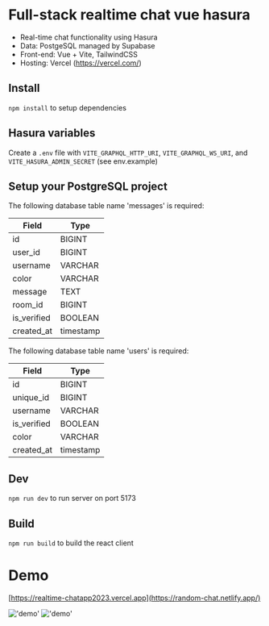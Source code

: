 # Full-stack realtime chat vue hasura
- Real-time chat functionality using Hasura
- Data: PostgeSQL managed by Supabase
- Front-end: Vue + Vite, TailwindCSS
- Hosting: Vercel (https://vercel.com/)

## Install
`npm install` to setup dependencies

## Hasura variables

Create a `.env` file with `VITE_GRAPHQL_HTTP_URI`, `VITE_GRAPHQL_WS_URI`, and `VITE_HASURA_ADMIN_SECRET` (see env.example)

## Setup your PostgreSQL project

The following database table name 'messages' is required:

| Field            | Type      |
| ---------------- | --------- |
| id               | BIGINT    |
| user_id          | BIGINT    |      
| username         | VARCHAR   |
| color            | VARCHAR   |
| message          | TEXT      |
| room_id          | BIGINT    |
| is_verified      | BOOLEAN   |
| created_at       | timestamp |

The following database table name 'users' is required:

| Field            | Type      |
| ---------------- | --------- |
| id               | BIGINT    |
| unique_id        | BIGINT    |      
| username         | VARCHAR   |
| is_verified      | BOOLEAN   |
| color            | VARCHAR   |
| created_at       | timestamp |

## Dev

`npm run dev` to run server on port 5173

## Build

`npm run build` to build the react client

# Demo

[https://realtime-chatapp2023.vercel.app](https://random-chat.netlify.app/)

!['demo'](https://realtime-chatapp2023.vercel.app/demo1.png "Dekstop View")
!['demo'](https://realtime-chatapp2023.vercel.app/demo2.jpg "Responsive Mobile View")
